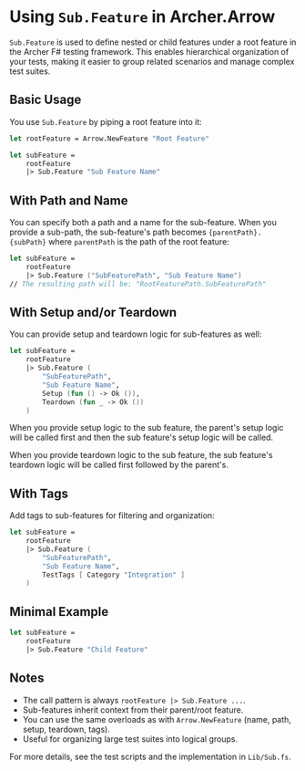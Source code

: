 # Using `Sub.Feature` in Archer.Arrow

`Sub.Feature` is used to define nested or child features under a root feature in the Archer F# testing framework. This enables hierarchical organization of your tests, making it easier to group related scenarios and manage complex test suites.

## Basic Usage

You use `Sub.Feature` by piping a root feature into it:

```fsharp
let rootFeature = Arrow.NewFeature "Root Feature"

let subFeature =
    rootFeature
    |> Sub.Feature "Sub Feature Name"
```


## With Path and Name

You can specify both a path and a name for the sub-feature. When you provide a sub-path, the sub-feature's path becomes `{parentPath}.{subPath}` where `parentPath` is the path of the root feature:

```fsharp
let subFeature =
    rootFeature
    |> Sub.Feature ("SubFeaturePath", "Sub Feature Name")
// The resulting path will be: "RootFeaturePath.SubFeaturePath"
```

## With Setup and/or Teardown

You can provide setup and teardown logic for sub-features as well:

```fsharp
let subFeature =
    rootFeature
    |> Sub.Feature (
        "SubFeaturePath",
        "Sub Feature Name",
        Setup (fun () -> Ok ()),
        Teardown (fun _ -> Ok ())
    )
```

When you provide setup logic to the sub feature, the parent's setup logic will be called first and then the sub feature's setup logic will be called.

When you provide teardown logic to the sub feature, the sub feature's teardown logic will be called first followed by the parent's.

## With Tags

Add tags to sub-features for filtering and organization:

```fsharp
let subFeature =
    rootFeature
    |> Sub.Feature (
        "SubFeaturePath",
        "Sub Feature Name",
        TestTags [ Category "Integration" ]
    )
```

## Minimal Example

```fsharp
let subFeature =
    rootFeature
    |> Sub.Feature "Child Feature"
```

## Notes
- The call pattern is always `rootFeature |> Sub.Feature ...`.
- Sub-features inherit context from their parent/root feature.
- You can use the same overloads as with `Arrow.NewFeature` (name, path, setup, teardown, tags).
- Useful for organizing large test suites into logical groups.

For more details, see the test scripts and the implementation in `Lib/Sub.fs`.
